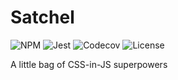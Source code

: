 # Satchel

![NPM](https://img.shields.io/npm/v/satchel-css) ![Jest](https://github.com/radioactivepesto/satchel/workflows/tests/badge.svg?branch=master&event=push) ![Codecov](https://img.shields.io/codecov/c/github/radioactivepesto/satchel) ![License](https://img.shields.io/npm/l/satchel-css)

A little bag of CSS-in-JS superpowers
